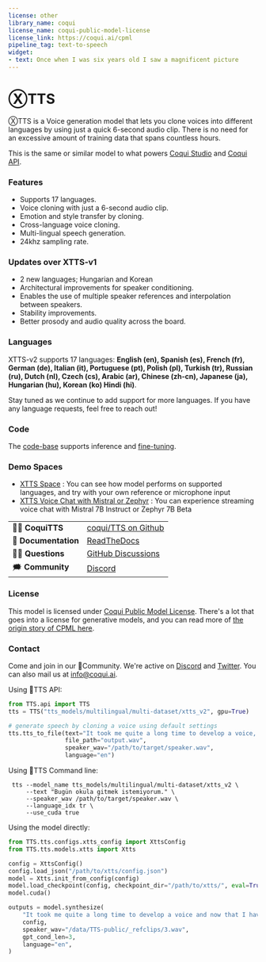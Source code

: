 ```yaml
---
license: other
library_name: coqui
license_name: coqui-public-model-license
license_link: https://coqui.ai/cpml
pipeline_tag: text-to-speech
widget:
- text: Once when I was six years old I saw a magnificent picture
---
```


# ⓍTTS
ⓍTTS is a Voice generation model that lets you clone voices into different languages by using just a quick 6-second audio clip. There is no need for an excessive amount of training data that spans countless hours.

This is the same or similar model to what powers [Coqui Studio](https://coqui.ai/) and [Coqui API](https://docs.coqui.ai/docs).

### Features
- Supports 17 languages. 
- Voice cloning with just a 6-second audio clip.
- Emotion and style transfer by cloning. 
- Cross-language voice cloning.
- Multi-lingual speech generation.
- 24khz sampling rate.

### Updates over XTTS-v1
- 2 new languages; Hungarian and Korean
- Architectural improvements for speaker conditioning.
- Enables the use of multiple speaker references and interpolation between speakers.
- Stability improvements.
- Better prosody and audio quality across the board.

### Languages
XTTS-v2 supports 17 languages: **English (en), Spanish (es), French (fr), German (de), Italian (it), Portuguese (pt),
Polish (pl), Turkish (tr), Russian (ru), Dutch (nl), Czech (cs), Arabic (ar), Chinese (zh-cn), Japanese (ja), Hungarian (hu), Korean (ko)
Hindi (hi)**.

Stay tuned as we continue to add support for more languages. If you have any language requests, feel free to reach out!

### Code
The [code-base](https://github.com/coqui-ai/TTS) supports inference and [fine-tuning](https://tts.readthedocs.io/en/latest/models/xtts.html#training).

### Demo Spaces
- [XTTS Space](https://huggingface.co/spaces/coqui/xtts)  :  You can see how model performs on supported languages, and try with your own reference or microphone input
- [XTTS Voice Chat with Mistral or Zephyr](https://huggingface.co/spaces/coqui/voice-chat-with-mistral) : You can experience streaming voice chat with Mistral 7B Instruct or Zephyr 7B Beta

|                                 |                                         |
| ------------------------------- | --------------------------------------- |
| 🐸💬 **CoquiTTS**               | [coqui/TTS on Github](https://github.com/coqui-ai/TTS)|
| 💼 **Documentation**            | [ReadTheDocs](https://tts.readthedocs.io/en/latest/)
| 👩‍💻 **Questions**                | [GitHub Discussions](https://github.com/coqui-ai/TTS/discussions) |
| 🗯 **Community**         | [Discord](https://discord.gg/5eXr5seRrv)  |


### License
This model is licensed under [Coqui Public Model License](https://coqui.ai/cpml). There's a lot that goes into a license for generative models, and you can read more of [the origin story of CPML here](https://coqui.ai/blog/tts/cpml).

### Contact
Come and join in our 🐸Community. We're active on [Discord](https://discord.gg/fBC58unbKE) and [Twitter](https://twitter.com/coqui_ai).
You can also mail us at info@coqui.ai.

Using 🐸TTS API:

```python
from TTS.api import TTS
tts = TTS("tts_models/multilingual/multi-dataset/xtts_v2", gpu=True)

# generate speech by cloning a voice using default settings
tts.tts_to_file(text="It took me quite a long time to develop a voice, and now that I have it I'm not going to be silent.",
                file_path="output.wav",
                speaker_wav="/path/to/target/speaker.wav",
                language="en")

```

Using 🐸TTS Command line:

```console
 tts --model_name tts_models/multilingual/multi-dataset/xtts_v2 \
     --text "Bugün okula gitmek istemiyorum." \
     --speaker_wav /path/to/target/speaker.wav \
     --language_idx tr \
     --use_cuda true
```

Using the model directly:

```python
from TTS.tts.configs.xtts_config import XttsConfig
from TTS.tts.models.xtts import Xtts

config = XttsConfig()
config.load_json("/path/to/xtts/config.json")
model = Xtts.init_from_config(config)
model.load_checkpoint(config, checkpoint_dir="/path/to/xtts/", eval=True)
model.cuda()

outputs = model.synthesize(
    "It took me quite a long time to develop a voice and now that I have it I am not going to be silent.",
    config,
    speaker_wav="/data/TTS-public/_refclips/3.wav",
    gpt_cond_len=3,
    language="en",
)
```
